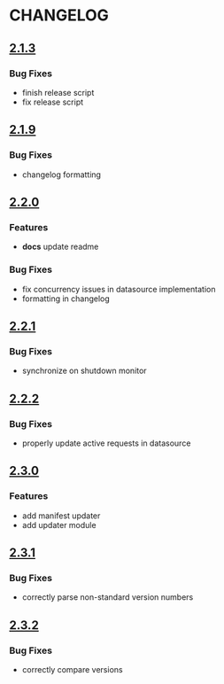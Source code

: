 # CHANGELOG

## [2.1.3](https://github.com/lenis0012/lenisutils/compare/v2.1.7...v2.1.8)
### Bug Fixes

* finish release script
* fix release script

## [2.1.9](https://github.com/lenis0012/lenisutils/compare/v2.1.8...v2.1.9)
### Bug Fixes

* changelog formatting

## [2.2.0](https://github.com/lenis0012/lenisutils/compare/v2.1.9...v2.2.0)
### Features

* **docs** update readme

### Bug Fixes

* fix concurrency issues in datasource implementation
* formatting in changelog

## [2.2.1](https://github.com/lenis0012/lenisutils/compare/v2.2.0...v2.2.1)
### Bug Fixes

* synchronize on shutdown monitor

## [2.2.2](https://github.com/lenis0012/lenisutils/compare/v2.2.1...v2.2.2)
### Bug Fixes

* properly update active requests in datasource

## [2.3.0](https://github.com/lenis0012/lenisutils/compare/v2.2.2...v2.3.0)
### Features

* add manifest updater
* add updater module

## [2.3.1](https://github.com/lenis0012/lenisutils/compare/v2.3.0...v2.3.1)
### Bug Fixes

* correctly parse non-standard version numbers

## [2.3.2](https://github.com/lenis0012/lenisutils/compare/v2.3.1...v2.3.2)
### Bug Fixes

* correctly compare versions
